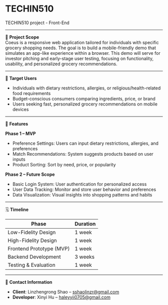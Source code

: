 # TECHIN510  
TECHIN510 project - Front-End

---

🧩 **Project Scope**  
Coeus is a responsive web application tailored for individuals with specific grocery shopping needs. The goal is to build a mobile-friendly demo that simulates an app-like experience within a browser. This demo will serve for investor pitching and early-stage user testing, focusing on functionality, usability, and personalized grocery recommendations.

---

🎯 **Target Users**  
- Individuals with dietary restrictions, allergies, or religious/health-related food requirements  
- Budget-conscious consumers comparing ingredients, price, or brand  
- Users seeking fast, personalized grocery recommendations on mobile devices

---

🚀 **Features**

**Phase 1 – MVP**  
- Preference Settings: Users can input dietary restrictions, allergies, and preferences  
- Match Recommendations: System suggests products based on user inputs  
- Product Sorting: Sort by need, price, or popularity  

**Phase 2 – Future Scope**  
- Basic Login System: User authentication for personalized access  
- User Data Tracking: Monitor and store user behavior and preferences  
- Data Visualization: Visual insights into shopping patterns and habits

---

🗓️ **Timeline**

| Phase                     | Duration |
|--------------------------|----------|
| Low-Fidelity Design       | 1 week   |
| High-Fidelity Design      | 1 week   |
| Frontend Prototype (MVP)  | 1 week   |
| Backend Development       | 3 weeks  |
| Testing & Evaluation      | 1 week   |

---

👥 **Contact Information**  
- **Client**: Linzhengrong Shao – sshaolinzr@gmail.com  
- **Developer**: Xinyi Hu – haleyyii0705@gmail.com
